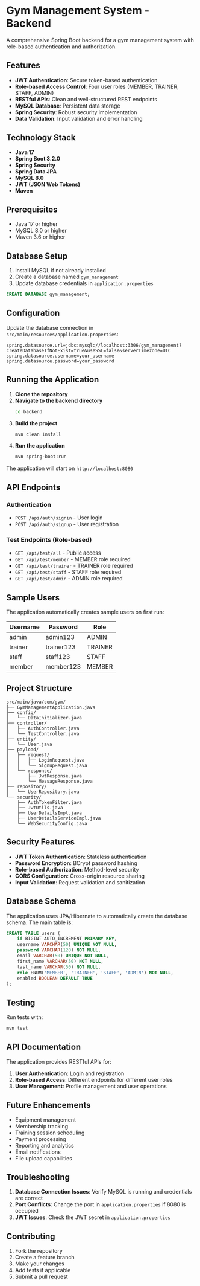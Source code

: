 # Gym Management System - Backend

A comprehensive Spring Boot backend for a gym management system with role-based authentication and authorization.

## Features

- **JWT Authentication**: Secure token-based authentication
- **Role-based Access Control**: Four user roles (MEMBER, TRAINER, STAFF, ADMIN)
- **RESTful APIs**: Clean and well-structured REST endpoints
- **MySQL Database**: Persistent data storage
- **Spring Security**: Robust security implementation
- **Data Validation**: Input validation and error handling

## Technology Stack

- **Java 17**
- **Spring Boot 3.2.0**
- **Spring Security**
- **Spring Data JPA**
- **MySQL 8.0**
- **JWT (JSON Web Tokens)**
- **Maven**

## Prerequisites

- Java 17 or higher
- MySQL 8.0 or higher
- Maven 3.6 or higher

## Database Setup

1. Install MySQL if not already installed
2. Create a database named `gym_management`
3. Update database credentials in `application.properties`

```sql
CREATE DATABASE gym_management;
```

## Configuration

Update the database connection in `src/main/resources/application.properties`:

```properties
spring.datasource.url=jdbc:mysql://localhost:3306/gym_management?createDatabaseIfNotExist=true&useSSL=false&serverTimezone=UTC
spring.datasource.username=your_username
spring.datasource.password=your_password
```

## Running the Application

1. **Clone the repository**
2. **Navigate to the backend directory**
   ```bash
   cd backend
   ```
3. **Build the project**
   ```bash
   mvn clean install
   ```
4. **Run the application**
   ```bash
   mvn spring-boot:run
   ```

The application will start on `http://localhost:8080`

## API Endpoints

### Authentication
- `POST /api/auth/signin` - User login
- `POST /api/auth/signup` - User registration

### Test Endpoints (Role-based)
- `GET /api/test/all` - Public access
- `GET /api/test/member` - MEMBER role required
- `GET /api/test/trainer` - TRAINER role required
- `GET /api/test/staff` - STAFF role required
- `GET /api/test/admin` - ADMIN role required

## Sample Users

The application automatically creates sample users on first run:

| Username | Password | Role |
|----------|----------|------|
| admin | admin123 | ADMIN |
| trainer | trainer123 | TRAINER |
| staff | staff123 | STAFF |
| member | member123 | MEMBER |

## Project Structure

```
src/main/java/com/gym/
├── GymManagementApplication.java
├── config/
│   └── DataInitializer.java
├── controller/
│   ├── AuthController.java
│   └── TestController.java
├── entity/
│   └── User.java
├── payload/
│   ├── request/
│   │   ├── LoginRequest.java
│   │   └── SignupRequest.java
│   └── response/
│       ├── JwtResponse.java
│       └── MessageResponse.java
├── repository/
│   └── UserRepository.java
└── security/
    ├── AuthTokenFilter.java
    ├── JwtUtils.java
    ├── UserDetailsImpl.java
    ├── UserDetailsServiceImpl.java
    └── WebSecurityConfig.java
```

## Security Features

- **JWT Token Authentication**: Stateless authentication
- **Password Encryption**: BCrypt password hashing
- **Role-based Authorization**: Method-level security
- **CORS Configuration**: Cross-origin resource sharing
- **Input Validation**: Request validation and sanitization

## Database Schema

The application uses JPA/Hibernate to automatically create the database schema. The main table is:

```sql
CREATE TABLE users (
    id BIGINT AUTO_INCREMENT PRIMARY KEY,
    username VARCHAR(50) UNIQUE NOT NULL,
    password VARCHAR(120) NOT NULL,
    email VARCHAR(50) UNIQUE NOT NULL,
    first_name VARCHAR(50) NOT NULL,
    last_name VARCHAR(50) NOT NULL,
    role ENUM('MEMBER', 'TRAINER', 'STAFF', 'ADMIN') NOT NULL,
    enabled BOOLEAN DEFAULT TRUE
);
```

## Testing

Run tests with:
```bash
mvn test
```

## API Documentation

The application provides RESTful APIs for:

1. **User Authentication**: Login and registration
2. **Role-based Access**: Different endpoints for different user roles
3. **User Management**: Profile management and user operations

## Future Enhancements

- Equipment management
- Membership tracking
- Training session scheduling
- Payment processing
- Reporting and analytics
- Email notifications
- File upload capabilities

## Troubleshooting

1. **Database Connection Issues**: Verify MySQL is running and credentials are correct
2. **Port Conflicts**: Change the port in `application.properties` if 8080 is occupied
3. **JWT Issues**: Check the JWT secret in `application.properties`

## Contributing

1. Fork the repository
2. Create a feature branch
3. Make your changes
4. Add tests if applicable
5. Submit a pull request 